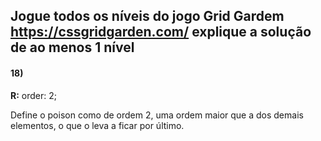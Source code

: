 ## Jogue todos os níveis do jogo Grid Gardem https://cssgridgarden.com/ explique a solução de ao menos 1 nível

#### 18)
**R:** order: 2;

Define o poison como de ordem 2, uma ordem maior que a dos demais elementos, o que o leva a ficar por último.